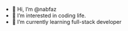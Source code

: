 - 👋 Hi, I’m @nabfaz
- 👀 I’m interested in coding life.
- 🌱 I’m currently learning full-stack developer 


<!---
nabfaz/nabfaz is a ✨ special ✨ repository because its `README.md` (this file) appears on your GitHub profile.
You can click the Preview link to take a look at your changes.
--->
